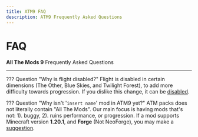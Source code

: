 ```yaml
---
title: ATM9 FAQ
description: ATM9 Frequently Asked Questions
---
```


# FAQ

**All The Mods 9** Frequently Asked Questions

---

??? Question "Why is flight disabled?"
    Flight is disabled in certain dimensions (The Other, Blue Skies, and Twilight Forest), to add more difficulty towards progression. If you dislike this change, it can be [disabled](/help/configs#no-fly-zone).

??? Question "Why isn't '`insert name`' mod in ATM9 yet?"
    ATM packs does not literally contain "All The Mods". Our main focus is having mods that's not: 1). buggy, 2). ruins performance, or progression. If a mod supports Minecraft version **1.20.1**, and **Forge** (Not NeoForge), you may make a [suggestion](https://github.com/AllTheMods/ATM-9/issues/1).
